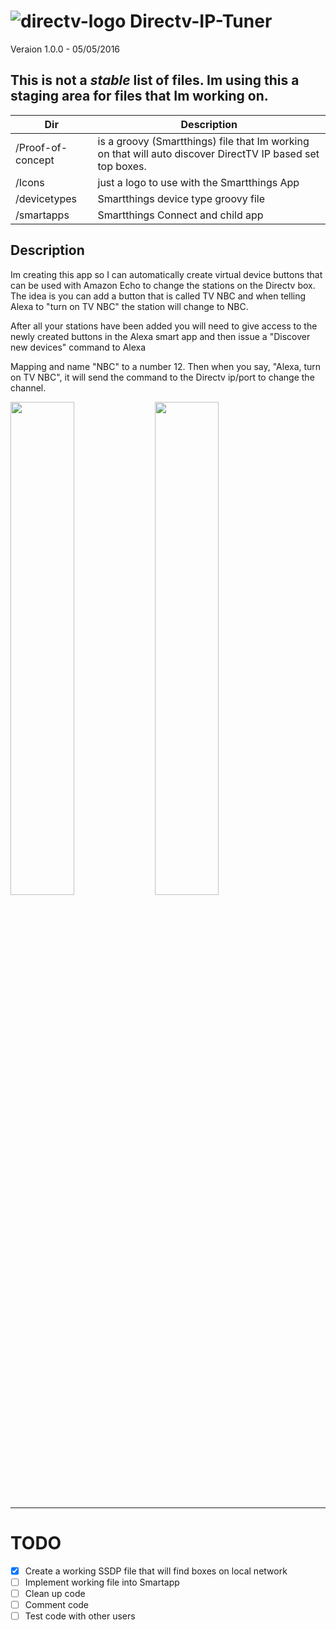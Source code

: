 # ![directv-logo](https://raw.githubusercontent.com/macmedia/Directv-IP-Tuner/master/Icons/DIRECTV.png) Directv-IP-Tuner
Veraion 1.0.0 - 05/05/2016


## This is not a _stable_ list of files. Im using this a staging area for files that Im working on.



Dir                | Description
-------------------|-----------------------------------------
/Proof-of-concept  | is a groovy (Smartthings) file that Im working on that will auto discover DirectTV IP based set top boxes.
/Icons             |  just a logo to use with the Smartthings App
/devicetypes       |  Smartthings device type groovy file
/smartapps         | Smartthings Connect and child app




## Description
Im creating this app so I can automatically create virtual device buttons that can be used with Amazon Echo to change the stations on the Directv box. The idea is you can add a button that is called TV NBC and when telling Alexa to "turn on TV NBC" the station will change to NBC.

After all your stations have been added you will need to give access to the newly created buttons in the Alexa smart app and then issue a "Discover new devices" command to Alexa

Mapping and name "NBC" to a number 12. Then when you say, "Alexa, turn on TV NBC", it will send the command to the Directv ip/port to change the channel.


<img src="https://raw.githubusercontent.com/macmedia/Directv-IP-Tuner/master/Icons/IMG_0141.png" width="45%">
<img src="https://raw.githubusercontent.com/macmedia/Directv-IP-Tuner/master/Icons/IMG_0143.PNG" width="45%">

----

# TODO
- [x] Create a working SSDP file that will find boxes on local network
- [ ] Implement working file into Smartapp
- [ ] Clean up code
- [ ] Comment code
- [ ] Test code with other users
